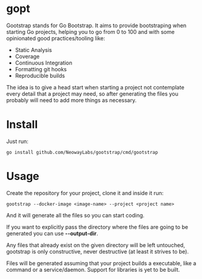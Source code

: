 # gopt

Gootstrap stands for Go Bootstrap. It aims to provide bootstraping when
starting Go projects, helping you to go from 0 to 100 and with some
opinionated good practices/tooling like:

* Static Analysis
* Coverage
* Continuous Integration
* Formatting git hooks
* Reproducible builds

The idea is to give a head start when starting a project not
contemplate every detail that a project may need, so after
generating the files you probably will need to add more
things as necessary.

# Install

Just run:

```
go install github.com/NeowayLabs/gootstrap/cmd/gootstrap
```

# Usage

Create the repository for your project, clone it and inside it run:

```
gootstrap --docker-image <image-name> --project <project name>
```

And it will generate all the files so you can start coding.

If you want to explicitly pass the directory where the files
are going to be generated you can use **--output-dir**.

Any files that already exist on the given directory will
be left untouched, gootstrap is only constructive, never destructive
(at least it strives to be).

Files will be generated assuming that your project builds a
executable, like a command or a service/daemon. Support for libraries
is yet to be built.
